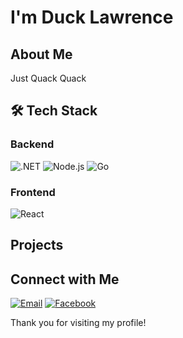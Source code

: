 # I'm Duck Lawrence 

## About Me

Just Quack Quack

## 🛠 Tech Stack

### Backend
![.NET](https://img.shields.io/badge/.NET-512BD4?style=for-the-badge&logo=dotnet&logoColor=white)
![Node.js](https://img.shields.io/badge/Node.js-339933?style=for-the-badge&logo=nodedotjs&logoColor=white)
![Go](https://img.shields.io/badge/Go-00ADD8?style=for-the-badge&logo=go&logoColor=white)

### Frontend
![React](https://img.shields.io/badge/React-20232A?style=for-the-badge&logo=react&logoColor=61DAFB)

## Projects

## Connect with Me

[![Email](https://img.shields.io/badge/Email-%23D14836.svg?style=for-the-badge&logo=gmail&logoColor=white)](https://mail.google.com/mail/u/0/?fs=1&to=tduc01234@gmail.com&tf=cm)
[![Facebook](https://img.shields.io/badge/Facebook-%231877F2.svg?style=for-the-badge&logo=facebook&logoColor=white)](https://www.facebook.com/ducklawrence05)

Thank you for visiting my profile!
